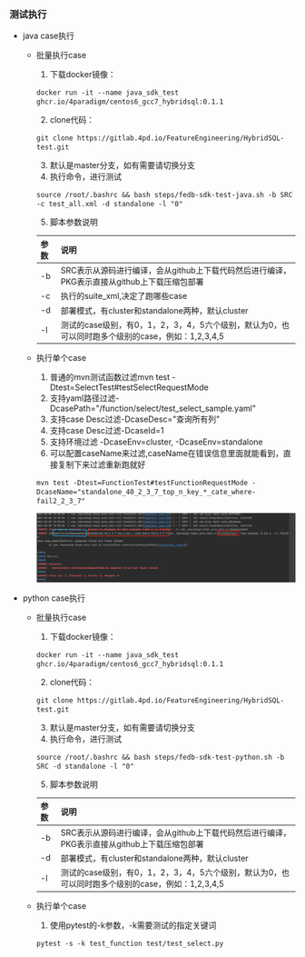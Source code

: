 ### 测试执行
- java case执行
    + 批量执行case
        1. 下载docker镜像：
         ```shell
         docker run -it --name java_sdk_test ghcr.io/4paradigm/centos6_gcc7_hybridsql:0.1.1
         ```
        2. clone代码：
         ```shell
         git clone https://gitlab.4pd.io/FeatureEngineering/HybridSQL-test.git
         ```
        3. 默认是master分支，如有需要请切换分支
        4. 执行命令，进行测试
        ```shell
        source /root/.bashrc && bash steps/fedb-sdk-test-java.sh -b SRC -c test_all.xml -d standalone -l "0"
        ```
        5. 脚本参数说明
        
        | 参数 | 说明 |
        | :--- | :--- |
        |-b|SRC表示从源码进行编译，会从github上下载代码然后进行编译，PKG表示直接从github上下载压缩包部署|
        |-c|执行的suite_xml,决定了跑哪些case|
        |-d|部署模式，有cluster和standalone两种，默认cluster|
        |-l|测试的case级别，有0，1，2，3，4，5六个级别，默认为0，也可以同时跑多个级别的case，例如：1,2,3,4,5|
    + 执行单个case
        1. 普通的mvn测试函数过滤mvn test -Dtest=SelectTest#testSelectRequestMode
        2. 支持yaml路径过滤-DcasePath="/function/select/test_select_sample.yaml"
        3. 支持case Desc过滤-DcaseDesc="查询所有列"
        4. 支持case Desc过滤-DcaseId=1
        5. 支持环境过滤 -DcaseEnv=cluster, -DcaseEnv=standalone
        6. 可以配置caseName来过滤,caseName在错误信息里面就能看到，直接复制下来过滤重新跑就好
        ```shell
        mvn test -Dtest=FunctionTest#testFunctionRequestMode -DcaseName="standalone_40_2_3_7_top_n_key_*_cate_where-fail2_2_3_7"
        ```
        ![avatar](images/caseName.png "查看caseName")
- python case执行
    + 批量执行case
        1. 下载docker镜像：
         ```shell
         docker run -it --name java_sdk_test ghcr.io/4paradigm/centos6_gcc7_hybridsql:0.1.1
         ```
        2. clone代码：
         ```shell
         git clone https://gitlab.4pd.io/FeatureEngineering/HybridSQL-test.git
         ```
        3. 默认是master分支，如有需要请切换分支
        4. 执行命令，进行测试
        ```shell
        source /root/.bashrc && bash steps/fedb-sdk-test-python.sh -b SRC -d standalone -l "0"
        ```
        5. 脚本参数说明

      | 参数 | 说明 |
      | :--- | :--- |
      |-b|SRC表示从源码进行编译，会从github上下载代码然后进行编译，PKG表示直接从github上下载压缩包部署|
      |-d|部署模式，有cluster和standalone两种，默认cluster|
      |-l|测试的case级别，有0，1，2，3，4，5六个级别，默认为0，也可以同时跑多个级别的case，例如：1,2,3,4,5|
    + 执行单个case
        1. 使用pytest的-k参数，-k需要测试的指定关键词
        ```shell
        pytest -s -k test_function test/test_select.py
        ```